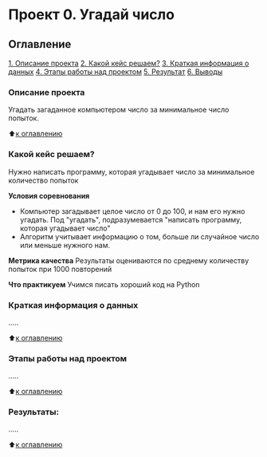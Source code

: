 # Проект 0. Угадай число

## Оглавление
[1. Описание проекта](https://github.com/Arteam57/sf_data_science_2/tree/main/project_0/README.md#Описание-проекта)
[2. Какой кейс решаем?](https://github.com/Arteam57/sf_data_science_2/tree/main/project_0/README.md#Какой-кейс-решаем)
[3. Краткая информация о данных](https://github.com/Arteam57/sf_data_science_2/tree/main/project_0/README.md#Краткая-информация-о-данных)
[4. Этапы работы над проектом](https://github.com/Arteam57/sf_data_science_2/tree/main/project_0/README.md#Этапы-работы-над-проектом)
[5. Результат](https://github.com/Arteam57/sf_data_science_2/tree/main/project_0/README.md#Результат)
[6. Выводы](https://github.com/Arteam57/sf_data_science_2/blob/main/project_0/README.md#Выводы)

### Описание проекта
Угадать загаданное компьютером число за минимальное число попыток.

:arrow_up:[к оглавлению](https://github.com/Arteam57/sf_data_science_2/blob/main/project_0/README.md#Оглавление)


### Какой кейс решаем?
Нужно написать программу, которая угадывает число за минимальное количество попыток

**Условия соревнования**
- Компьютер загадывает целое число от 0 до 100, и нам его нужно угадать. Под "угадать", подразумевается "написать программу, которая угадывает число"
- Алгоритм учитывает информацию о том, больше ли случайное число или меньше нужного нам.

**Метрика качества**
Результаты оцениваются по среднему количеству попыток при 1000 повторений

**Что практикуем**
Учимся писать хороший код на Python

### Краткая информация о данных
.....

:arrow_up:[к оглавлению](https://github.com/Arteam57/sf_data_science_2/blob/main/project_0/README.md#Оглавление)

### Этапы работы над проектом
.....

:arrow_up:[к оглавлению](https://github.com/Arteam57/sf_data_science_2/blob/main/project_0/README.md#Оглавление)

### Результаты:
.....

:arrow_up:[к оглавлению](https://github.com/Arteam57/sf_data_science_2/blob/main/project_0/README.md#Оглавление)

